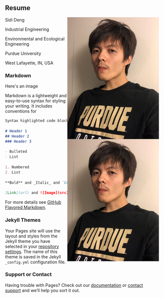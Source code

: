 ## Resume

Sidi Deng 
<img align = 'right' src="/Image/Image.png" width = 300>


Industrial Engineering

Environmental and Ecological Engineering

Purdue University

West Lafayette, IN, USA



### Markdown

Here's an image

<img align = 'right' src="https://github.com/IchimonjiDouble/IchimonjiDouble.github.io/blob/master/Image.png" width = 300>



Markdown is a lightweight and easy-to-use syntax for styling your writing. It includes conventions for

```markdown
Syntax highlighted code block

# Header 1
## Header 2
### Header 3

- Bulleted
- List

1. Numbered
2. List

**Bold** and _Italic_ and `Code` text

[Link](url) and ![Image](src)
```

For more details see [GitHub Flavored Markdown](https://guides.github.com/features/mastering-markdown/).

### Jekyll Themes

Your Pages site will use the layout and styles from the Jekyll theme you have selected in your [repository settings](https://github.com/IchimonjiDouble/IchimonjiDouble.github.io/settings). The name of this theme is saved in the Jekyll `_config.yml` configuration file.

### Support or Contact

Having trouble with Pages? Check out our [documentation](https://help.github.com/categories/github-pages-basics/) or [contact support](https://github.com/contact) and we’ll help you sort it out.
